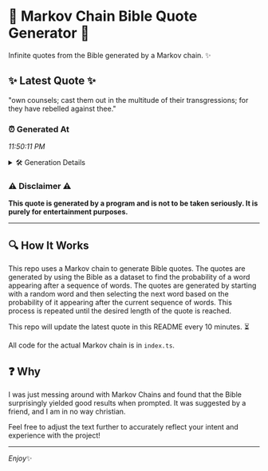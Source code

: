 # 📖 Markov Chain Bible Quote Generator 📖

Infinite quotes from the Bible generated by a Markov chain. ✨

## ✨ Latest Quote ✨
"own counsels; cast them out in the multitude of their transgressions; for they have rebelled against thee."

### ⏰ Generated At
*11:50:11 PM*

<details>
    <summary>🛠️ Generation Details</summary>
    <p>
        <strong>🌱 Seed:</strong> own<br>
        <strong>🔄 Iterations:</strong> 16<br>
        <strong>📜 Context History:</strong><br>[ own ]: counsels;<br>[ own, counsels; ]: cast<br>[ own, counsels;, cast ]: them<br>[ own, counsels;, cast, them ]: out<br>[ own, counsels;, cast, them, out ]: in<br>[ own, counsels;, cast, them, out, in ]: the<br>[ counsels;, cast, them, out, in, the ]: multitude<br>[ cast, them, out, in, the, multitude ]: of<br>[ them, out, in, the, multitude, of ]: their<br>[ out, in, the, multitude, of, their ]: transgressions;<br>[ in, the, multitude, of, their, transgressions; ]: for<br>[ the, multitude, of, their, transgressions;, for ]: they<br>[ multitude, of, their, transgressions;, for, they ]: have<br>[ of, their, transgressions;, for, they, have ]: rebelled<br>[ their, transgressions;, for, they, have, rebelled ]: against<br>[ transgressions;, for, they, have, rebelled, against ]: thee.<br>
    </p>
</details>

### ⚠️ Disclaimer ⚠️
**This quote is generated by a program and is not to be taken seriously. It is purely for entertainment purposes.**

---

## 🔍 How It Works

This repo uses a Markov chain to generate Bible quotes. The quotes are generated by using the Bible as a dataset to find the probability of a word appearing after a sequence of words. The quotes are generated by starting with a random word and then selecting the next word based on the probability of it appearing after the current sequence of words. This process is repeated until the desired length of the quote is reached.

This repo will update the latest quote in this README every 10 minutes. ⏳

All code for the actual Markov chain is in `index.ts`.

## ❓ Why

I was just messing around with Markov Chains and found that the Bible surprisingly yielded good results when prompted. 
It was suggested by a friend, and I am in no way christian.

Feel free to adjust the text further to accurately reflect your intent and experience with the project!

---

*Enjoy*✨
